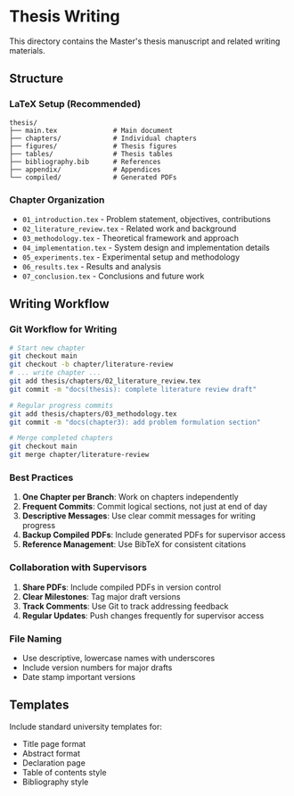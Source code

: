 # Thesis Writing

This directory contains the Master's thesis manuscript and related writing materials.

## Structure

### LaTeX Setup (Recommended)
```
thesis/
├── main.tex              # Main document
├── chapters/             # Individual chapters
├── figures/              # Thesis figures
├── tables/               # Thesis tables
├── bibliography.bib      # References
├── appendix/             # Appendices
└── compiled/             # Generated PDFs
```

### Chapter Organization
- `01_introduction.tex` - Problem statement, objectives, contributions
- `02_literature_review.tex` - Related work and background
- `03_methodology.tex` - Theoretical framework and approach
- `04_implementation.tex` - System design and implementation details
- `05_experiments.tex` - Experimental setup and methodology
- `06_results.tex` - Results and analysis
- `07_conclusion.tex` - Conclusions and future work

## Writing Workflow

### Git Workflow for Writing
```bash
# Start new chapter
git checkout main
git checkout -b chapter/literature-review
# ... write chapter ...
git add thesis/chapters/02_literature_review.tex
git commit -m "docs(thesis): complete literature review draft"

# Regular progress commits
git add thesis/chapters/03_methodology.tex
git commit -m "docs(chapter3): add problem formulation section"

# Merge completed chapters
git checkout main
git merge chapter/literature-review
```

### Best Practices

1. **One Chapter per Branch**: Work on chapters independently
2. **Frequent Commits**: Commit logical sections, not just at end of day
3. **Descriptive Messages**: Use clear commit messages for writing progress
4. **Backup Compiled PDFs**: Include generated PDFs for supervisor access
5. **Reference Management**: Use BibTeX for consistent citations

### Collaboration with Supervisors

1. **Share PDFs**: Include compiled PDFs in version control
2. **Clear Milestones**: Tag major draft versions
3. **Track Comments**: Use Git to track addressing feedback
4. **Regular Updates**: Push changes frequently for supervisor access

### File Naming
- Use descriptive, lowercase names with underscores
- Include version numbers for major drafts
- Date stamp important versions

## Templates

Include standard university templates for:
- Title page format
- Abstract format
- Declaration page
- Table of contents style
- Bibliography style
